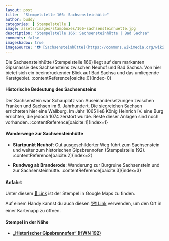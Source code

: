 ```yaml
---
layout: post
title:  "Stempelstelle 166: Sachsensteinhütte"
author: buddy
categories: [ Stempelstelle ]
image: assets/images/stampboxes/166-sachsensteinhuette.jpg
description: "Stempelstelle 166: Sachsensteinhütte | Bad Sachsa"
comments: false
imageshadow: true
imageSource: '📷 [Sachsensteinhütte](https://commons.wikimedia.org/wiki/File:Sachsensteinh%C3%BCtte.jpg) von <a href="//commons.wikimedia.org/wiki/User:B.Thomas95" title="User:B.Thomas95">Thomas Binder</a> unter Lizenz [CC BY-SA 4.0](https://creativecommons.org/licenses/by-sa/4.0)'
---
```


Die Sachsensteinhütte (Stempelstelle 166) liegt auf dem markanten Gipsmassiv des Sachsensteins zwischen Neuhof und Bad Sachsa. Von hier bietet sich ein beeindruckender Blick auf Bad Sachsa und das umliegende Karstgebiet. :contentReference[oaicite:0]{index=0}

#### Historische Bedeutung des Sachsensteins

Der Sachsenstein war Schauplatz von Auseinandersetzungen zwischen Franken und Sachsen im 6. Jahrhundert. Die siegreichen Sachsen errichteten hier eine Wallburg. Im Jahr 1065 ließ König Heinrich IV. eine Burg errichten, die jedoch 1074 zerstört wurde. Reste dieser Anlagen sind noch vorhanden. :contentReference[oaicite:1]{index=1}

#### Wanderwege zur Sachsensteinhütte

- **Startpunkt Neuhof**: Gut ausgeschilderter Weg führt zum Sachsenstein und weiter zum historischen Gipsbrennofen (Stempelstelle 192). :contentReference[oaicite:2]{index=2}

- **Rundweg ab Branderode**: Wanderung zur Burgruine Sachsenstein und zur Sachsensteinhütte. :contentReference[oaicite:3]{index=3}

#### Anfahrt

Unter diesem [📍 Link](https://www.google.com/maps/dir/?api=1&origin=&destination=51.58073%2C%2010.58385) ist der Stempel in Google Maps zu finden.

<div class="android-only">
  Auf einem Handy kannst du auch diesen 
  <a href="geo:51.58073,10.58385">🗺️ Link</a> 
  verwenden, um den Ort in einer Kartenapp zu öffnen.
  <p></p>
</div>

#### Stempel in der Nähe

- [**„Historischer Gipsbrennofen“ (HWN 192)**](/stempelstelle-192-historischer-gipsbrennofen)
